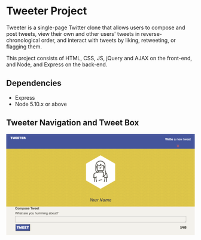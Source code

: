 # Tweeter Project

Tweeter is a single-page Twitter clone that allows users to compose and post tweets, view their own and other users' tweets in reverse-chronological order, and interact with tweets by liking, retweeting, or flagging them.

This project consists of HTML, CSS, JS, jQuery and AJAX on the front-end, and Node, and Express on the back-end.

## Dependencies

- Express
- Node 5.10.x or above

## Tweeter Navigation and Tweet Box 

![Tweeter project homepage](https://github.com/BlaireAramenko/tweeter/blob/master/images/tweeter-project.png)